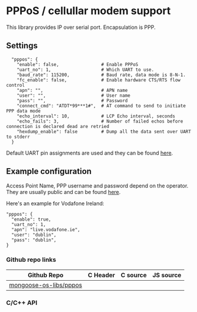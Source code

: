 # PPPoS / cellullar modem support

This library provides IP over serial port. Encapsulation is PPP.

## Settings

```
  "pppos": {
    "enable": false,                # Enable PPPoS
    "uart_no": 1,                   # Which UART to use.
    "baud_rate": 115200,            # Baud rate, data mode is 8-N-1.
    "fc_enable": false,             # Enable hardware CTS/RTS flow control
    "apn": "",                      # APN name
    "user": "",                     # User name
    "pass": "",                     # Password
    "connect_cmd": "ATDT*99***1#",  # AT command to send to initiate PPP data mode
    "echo_interval": 10,            # LCP Echo interval, seconds
    "echo_fails": 3,                # Number of failed echos before connection is declared dead are retried
    "hexdump_enable": false         # Dump all the data sent over UART to stderr
  }
```

Default UART pin assignments are used and they can be found [here](https://github.com/cesanta/mongoose-os/blob/aa89bc237e4ba492e791a069617a5c6f74ee63f4/fw/platforms/esp32/src/esp32_uart.c#L228).

## Example configuration

Access Point Name, PPP username and password depend on the operator. They are usually public and can be found [here](http://wiki.apnchanger.org/Main_Page).

Here's an example for Vodafone Ireland:

```
"pppos": {
  "enable": true,
  "uart_no": 1,
  "apn": "live.vodafone.ie",
  "user": "dublin",
  "pass": "dublin",
}
```

### Github repo links
| Github Repo | C Header | C source  | JS source |
| ----------- | -------- | --------  | ----------------- |
| [mongoose-os-libs/pppos](https://github.com/mongoose-os-libs/pppos) | &nbsp; | &nbsp;  | &nbsp;         |


### C/С++ API
